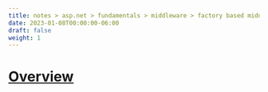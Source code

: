 ```yaml
---
title: notes > asp.net > fundamentals > middleware > factory based middleware
date: 2023-01-08T00:00:00-06:00
draft: false
weight: 1
---
```


# [Overview](https://learn.microsoft.com/en-us/aspnet/core/fundamentals/middleware/extensibility?view=aspnetcore-7.0)
